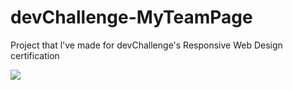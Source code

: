 # devChallenge-MyTeamPage
Project that l've made for devChallenge's Responsive Web Design certification

<a href="https://akcaybatu.github.io/devChallenge-MyTeamPage/"><img src="https://user-images.githubusercontent.com/82604103/132204235-16f76318-e83b-439f-b238-45727594a838.png"></a>
